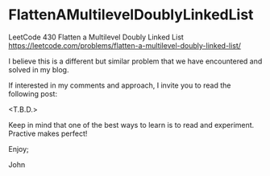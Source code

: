 # FlattenAMultilevelDoublyLinkedList
LeetCode 430 Flatten a Multilevel Doubly Linked List
https://leetcode.com/problems/flatten-a-multilevel-doubly-linked-list/

I believe this is a different but similar problem that we have encountered
and solved in my blog.

If interested in my comments and approach, I invite you to read the following
post:

<T.B.D.>

Keep in mind that one of the best ways to learn is to read and experiment.
Practive makes perfect!

Enjoy;

John
